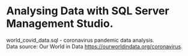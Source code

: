 # Analysing Data with SQL Server Management Studio.

world_covid_data.sql - coronavirus pandemic data analysis.  
Data source: Our World in Data https://ourworldindata.org/coronavirus.
